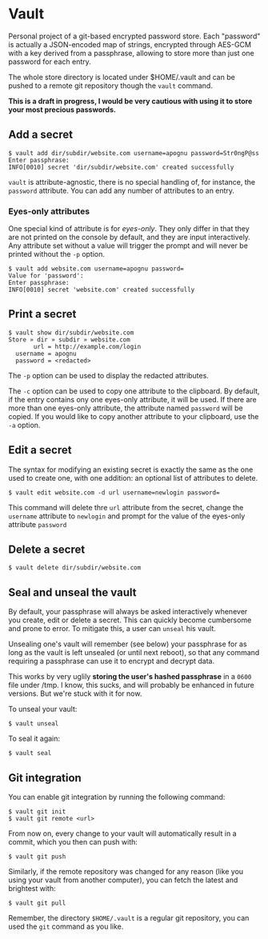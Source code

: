 # Vault

Personal project of a git-based encrypted password store. Each "password" is actually a JSON-encoded map of strings, encrypted through AES-GCM with a key derived from a passphrase, allowing to store more than just one password for each entry.

The whole store directory is located under $HOME/.vault and can be pushed to a remote git repository though the ```vault``` command.

**This is a draft in progress, I would be very cautious with using it to store your most precious passwords.**

## Add a secret

```
$ vault add dir/subdir/website.com username=apognu password=Str0ngP@ss
Enter passphrase:
INFO[0010] secret 'dir/subdir/website.com' created successfully
```

```vault``` is attribute-agnostic, there is no special handling of, for instance, the ```password``` attribute. You can add any number of attributes to an entry.

### Eyes-only attributes

One special kind of attribute is for _eyes-only_. They only differ in that they are not printed on the console by default, and they are input interactively. Any attribute set without a value will trigger the prompt and will never be printed without the ```-p``` option.

```
$ vault add website.com username=apognu password=
Value for 'password':
Enter passphrase:
INFO[0010] secret 'website.com' created successfully
```

## Print a secret

```
$ vault show dir/subdir/website.com
Store » dir » subdir » website.com
       url = http://example.com/login
  username = apognu
  password = <redacted>
```

The ```-p``` option can be used to display the redacted attributes.

The ```-c``` option can be used to copy one attribute to the clipboard. By default, if the entry contains ony one eyes-only attribute, it will be used. If there are more than one eyes-only attribute, the attribute named ```password``` will be copied. If you would like to copy another attribute to your clipboard, use the ```-a``` option.

## Edit a secret

The syntax for modifying an existing secret is exactly the same as the one used to create one, with one addition: an optional list of attributes to delete.

```
$ vault edit website.com -d url username=newlogin password=
```

This command will delete thre ```url``` attribute from the secret, change the ```username``` attribute to ```newlogin``` and prompt for the value of the eyes-only attribute ```password```

## Delete a secret

```
$ vault delete dir/subdir/website.com
```

## Seal and unseal the vault

By default, your passphrase will always be asked interactively whenever you create, edit or delete a secret. This can quickly become cumbersome and prone to error. To mitigate this, a user can ```unseal``` his vault.

Unsealing one's vault will remember (see below) your passphrase for as long as the vault is left unsealed (or until next reboot), so that any command requiring a passphrase can use it to encrypt and decrypt data.

This works by very uglily **storing the user's hashed passphrase** in a ```0600``` file under /tmp. I know, this sucks, and will probably be enhanced in future versions. But we're stuck with it for now.

To unseal your vault:

```
$ vault unseal
```

To seal it again:

```
$ vault seal
```

## Git integration

You can enable git integration by running the following command:

```
$ vault git init
$ vault git remote <url>
```

From now on, every change to your vault will automatically result in a commit, which you then can push with:

```
$ vault git push
```

Similarly, if the remote repository was changed for any reason (like you using your vault from another computer), you can fetch the latest and brightest with:

```
$ vault git pull
```

Remember, the directory ```$HOME/.vault``` is a regular git repository, you can used the ```git``` command as you like.
